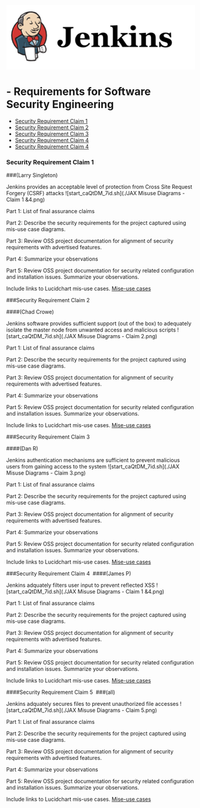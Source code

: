 ![](assets/markdown-img-paste-20170909112804883.png)

# - **Requirements for Software Security Engineering**
  * [Security Requirement Claim 1](#Security-Requirement-Claim-1)
  * [Security Requirement Claim 2](#Security-Requirement-Claim-2)
  * [Security Requirement Claim 3](#Security-Requirement-Claim-3)
  * [Security Requirement Claim 4](#Security-Requirement-Claim-4)
  * [Security Requirement Claim 4](#Security-Requirement-Claim-5)

### Security Requirement Claim 1

###(Larry Singleton)

Jenkins provides an acceptable level of protection from Cross Site Request Forgery (CSRF) attacks
![start_caQtDM_7id.sh](./JAX Misuse Diagrams - Claim 1 &4.png) 

Part 1: List of final assurance claims

Part 2: Describe the security requirements for the project captured using mis-use case diagrams. 

Part 3: Review OSS project documentation for alignment of security requirements with advertised features. 

Part 4: Summarize your observations

Part 5: Review OSS project documentation for security related configuration and installation issues. Summarize your observations.

Include links to Lucidchart mis-use cases.  [Mise-use cases](https://www.lucidchart.com/documents/edit/fd7c6a2d-548b-40f9-8d09-45d134f69ed8/0)

###Security Requirement Claim 2

####(Chad Crowe)

Jenkins software provides sufficient support (out of the box) to adequately isolate the master node from unwanted access and malicious scripts 
![start_caQtDM_7id.sh](./JAX Misuse Diagrams - Claim 2.png) 

Part 1: List of final assurance claims

Part 2: Describe the security requirements for the project captured using mis-use case diagrams. 

Part 3: Review OSS project documentation for alignment of security requirements with advertised features. 

Part 4: Summarize your observations

Part 5: Review OSS project documentation for security related configuration and installation issues. Summarize your observations.

Include links to Lucidchart mis-use cases.  [Mise-use cases](https://www.lucidchart.com/documents/edit/fd7c6a2d-548b-40f9-8d09-45d134f69ed8/1)

###Security Requirement Claim 3

####(Dan R)

Jenkins authentication mechanisms are sufficient to prevent malicious users from gaining access to the system
![start_caQtDM_7id.sh](./JAX Misuse Diagrams - Claim 3.png) 

Part 1: List of final assurance claims

Part 2: Describe the security requirements for the project captured using mis-use case diagrams. 

Part 3: Review OSS project documentation for alignment of security requirements with advertised features. 

Part 4: Summarize your observations

Part 5: Review OSS project documentation for security related configuration and installation issues. Summarize your observations.

Include links to Lucidchart mis-use cases.  [Mise-use cases](https://www.lucidchart.com/documents/edit/fd7c6a2d-548b-40f9-8d09-45d134f69ed8/2)

###Security Requirement Claim 4 
####(James P)

Jenkins adquately filters user input to prevent reflected XSS
![start_caQtDM_7id.sh](./JAX Misuse Diagrams - Claim 1 &4.png) 

Part 1: List of final assurance claims

Part 2: Describe the security requirements for the project captured using mis-use case diagrams. 

Part 3: Review OSS project documentation for alignment of security requirements with advertised features. 

Part 4: Summarize your observations

Part 5: Review OSS project documentation for security related configuration and installation issues. Summarize your observations.

Include links to Lucidchart mis-use cases.  [Mise-use cases](https://www.lucidchart.com/documents/edit/fd7c6a2d-548b-40f9-8d09-45d134f69ed8/0)

####Security Requirement Claim 5 
###(all)

Jenkins adquately secures files to prevent unauthorized file accesses
![start_caQtDM_7id.sh](./JAX Misuse Diagrams - Claim 5.png) 

Part 1: List of final assurance claims

Part 2: Describe the security requirements for the project captured using mis-use case diagrams. 

Part 3: Review OSS project documentation for alignment of security requirements with advertised features. 

Part 4: Summarize your observations

Part 5: Review OSS project documentation for security related configuration and installation issues. Summarize your observations.

Include links to Lucidchart mis-use cases.  [Mise-use cases](https://www.lucidchart.com/documents/edit/fd7c6a2d-548b-40f9-8d09-45d134f69ed8/3)

